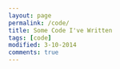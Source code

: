 ```yaml
---
layout: page
permalink: /code/
title: Some Code I've Written
tags: [code]
modified: 3-10-2014
comments: true
---
```




